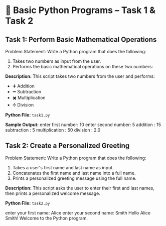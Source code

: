 # 🐍 Basic Python Programs – Task 1 & Task 2

## Task 1: Perform Basic Mathematical Operations
Problem Statement: Write a Python program that does the following:
1.  Takes two numbers as input from the user.
2.  Performs the basic mathematical operations on these two numbers:

**Description:**
This script takes two numbers from the user and performs:

- ➕ Addition  
- ➖ Subtraction  
- ✖️ Multiplication  
- ➗ Division

**Python File:** `task1.py`

**Sample Output:**
enter first number: 10
enter second number: 5
addition : 15
subtraction : 5
multiplication : 50
division : 2.0

## Task 2: Create a Personalized Greeting
Problem Statement: Write a Python program that does the following:
1.  Takes a user's first name and last name as input.
2.  Concatenates the first name and last name into a full name.
3.  Prints a personalized greeting message using the full name.

**Description:**
This script asks the user to enter their first and last names, then prints a personalized welcome message.

**Python File:** `task2.py`

enter your first name: Alice
enter your second name: Smith
Hello Alice Smith! Welcome to the Python program.
